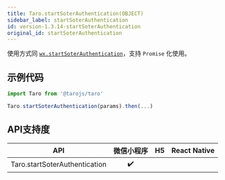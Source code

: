```yaml
---
title: Taro.startSoterAuthentication(OBJECT)
sidebar_label: startSoterAuthentication
id: version-1.3.14-startSoterAuthentication
original_id: startSoterAuthentication
---
```



使用方式同 [`wx.startSoterAuthentication`](https://developers.weixin.qq.com/miniprogram/dev/api/wx.startSoterAuthentication.html)，支持 `Promise` 化使用。

## 示例代码

```jsx
import Taro from '@tarojs/taro'

Taro.startSoterAuthentication(params).then(...)
```



## API支持度


| API | 微信小程序 | H5 | React Native |
| :-: | :-: | :-: | :-: |
| Taro.startSoterAuthentication | ✔️ |  |  |

